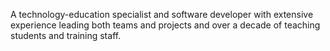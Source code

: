 A technology-education specialist and software developer with extensive experience leading both teams and projects and over a decade of teaching students and training staff.
